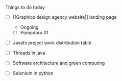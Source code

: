 Things to do today
- [ ] [[Graphics design agency website]] landing page
	- Ongoing
	- [ ] Pomodoro 01
- [ ] Javafx project work distribution table
- [ ] Threads in java
- [ ] Software architecture and green computing
- [ ] Selenium in python


